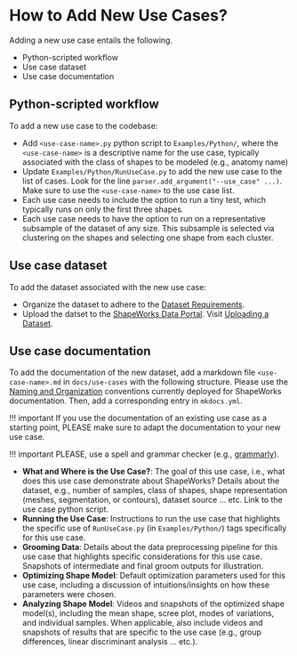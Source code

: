 # How to Add New Use Cases?

Adding a new use case entails the following.

- Python-scripted workflow
- Use case dataset
- Use case documentation 


## Python-scripted workflow

To add a new use case to the codebase: 

- Add `<use-case-name>.py` python script to `Examples/Python/`, where the `<use-case-name>` is a descriptive name for the use case, typically associated with the class of shapes to be modeled (e.g., anatomy name)
- Update `Examples/Python/RunUseCase.py` to add the new use case to the list of cases. Look for the line `parser.add_argument("--use_case" ...)`. Make sure to use the `<use-case-name>` to the use case list.
- Each use case needs to include the option to run a tiny test, which typically runs on only the first three shapes. 
- Each use case needs to have the option to run on a representative subsample of the dataset of any size. This subsample is selected via clustering on the shapes and selecting one shape from each cluster. 


## Use case dataset

To add the dataset associated with the new use case:

- Organize the dataset to adhere to the [Dataset Requirements](../dev/datasets.md#dataset-requirements).
- Upload the datset to the [ShapeWorks Data Portal](http://cibc1.sci.utah.edu:8080/). Visit [Uploading a Dataset](../dev/datasets.md#uploading-a-dataset).

## Use case documentation 
 
To add the documentation of the new dataset, add a markdown file `<use-case-name>.md` in `docs/use-cases` with the following structure. Please use the [Naming and Organization](../dev/docs.md#naming-and-organization) conventions currently deployed for ShapeWorks documentation. Then, add a corresponding entry in `mkdocs.yml`.

!!! important
    If you use the documentation of an existing use case as a starting point, PLEASE make sure to adapt the documentation to your new use case. 

!!! important 
    PLEASE, use a spell and grammar checker (e.g., [grammarly](https://app.grammarly.com)).

- **What and Where is the Use Case?**: The goal of this use case, i.e., what does this use case demonstrate about ShapeWorks? Details about the dataset, e.g., number of samples, class of shapes, shape representation (meshes, segmentation, or contours), dataset source ... etc. Link to the use case python script.
- **Running the Use Case**: Instructions to run the use case that highlights the specific use of `RunUseCase.py` (in `Examples/Python/`) tags specifically for this use case. 
- **Grooming Data**: Details about the data preprocessing pipeline for this use case that highlights specific considerations for this use case. Snapshots of intermediate and final groom outputs for illustration.
- **Optimizing Shape Model**: Default optimization parameters used for this use case, including a discussion of intuitions/insights on how these parameters were chosen.
- **Analyzing Shape Model**: Videos and snapshots of the optimized shape model(s), including the mean shape, scree plot, modes of variations, and individual samples. When applicable, also include videos and snapshots of results that are specific to the use case (e.g., group differences, linear discriminant analysis ... etc.).
